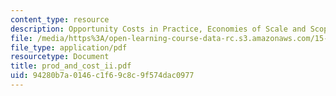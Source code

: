 ```yaml
---
content_type: resource
description: Opportunity Costs in Practice, Economies of Scale and Scope.
file: /media/https%3A/open-learning-course-data-rc.s3.amazonaws.com/15-010-economic-analysis-for-business-decisions-fall-2004/94280b7a0146c1f69c8c9f574dac0977_prod_and_cost_ii.pdf
file_type: application/pdf
resourcetype: Document
title: prod_and_cost_ii.pdf
uid: 94280b7a-0146-c1f6-9c8c-9f574dac0977
---
```

